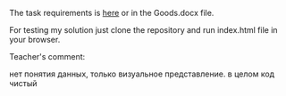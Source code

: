 The task requirements is <a href="https://docs.google.com/document/d/176KJjpd2aHX50QAVZcJJilVIPX9A7i0_mTYGBosy1i0/edit">here</a> or in the Goods.docx file.

For testing my solution just clone the repository and run index.html file in your browser.

Teacher's comment:

нет понятия данных, только визуальное представление. в целом код чистый